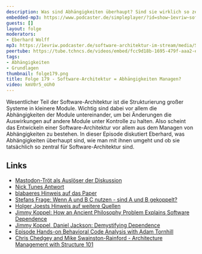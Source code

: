 ```yaml
---
description: Was sind Abhängigkeiten überhaupt? Sind sie wirklich so zentral für Software-Architektur?
embedded-mp3: https://www.podcaster.de/simpleplayer/?id=show~1evriw~software-architektur-im-stream~pod-f4e1de8c756baa1e0a635f1471&v=1693584630
guests: []
layout: folge
moderators:
- Eberhard Wolff
mp3: https://1evriw.podcaster.de/software-architektur-im-stream/media/Software-Architektur_-_Abhaengigkeiten_Managen.mp3
peertube: https://tube.tchncs.de/videos/embed/fcc9d18b-1695-479f-aaa2-ec94df22c005
tags:
- Abhängigkeiten
- Grundlagen
thumbnail: folge179.png
title: Folge 179 - Software-Architektur = Abhängigkeiten Managen?
video: kmV0r5_oUh0
---
```


Wesentlicher Teil der Software-Architektur ist die Strukturierung
großer Systeme in kleinere Module. Wichtig sind dabei vor allem die
Abhängigkeiten der Module  untereinander, um bei Änderungen die
Auswirkungen auf andere Module unter Kontrolle zu halten. Also scheint
das Entwickeln einer Software-Architektur vor allem aus dem Managen
von Abhängigkeiten zu bestehen. In dieser Episode diskutiert Eberhard,
was Abhängigkeiten überhaupt sind, wie man mit ihnen umgeht und ob sie
tatsächlich so zentral für Software-Architektur sind.

## Links

* [Mastodon-Tröt als Auslöser der
  Diskussion](https://mastodon.social/@ewolff/110790532706693513)
* [Nick Tunes
  Antwort](https://mastodon.social/@nick_tune@hachyderm.io/110790570764538094)
* [blabaeres Hinweis auf das
  Paper](https://mastodon.social/@blabaere/110790822086763974)
* [Stefans Frage: Wenn A und B C nutzen - sind A und B
  gekoppelt?](https://mastodon.social/@stilkov@innoq.social/110793188069809780)
* [Holger Joests Hinweis auf weitere Quellen](https://mastodon.social/@hjoest@mastodon.green/110793362947745223)
* [Jimmy Koppel: How an Ancient Philosophy Problem Explains Software
  Dependence](https://www.pathsensitive.com/2022/09/bet-you-cant-solve-these-9-dependency.html)
* [Jimmy Koppel, Daniel Jackson: Demystifying
  Dependence](https://www.jameskoppel.com/files/papers/demystifying_dependence.pdf)
* [Episode Hands-on Behavioral Code Analysis with Adam
  Tornhill](https://software-architektur.tv/2023/06/07/folge168.html)
* [Chris Chedgey and Mike Swainston-Rainford - Architecture Management
  with Structure
  101](https://software-architektur.tv/2021/06/04/episode61.html) 
